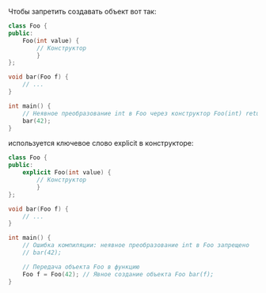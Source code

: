Чтобы запретить создавать объект вот так:

```cpp
class Foo { 
public: 
	Foo(int value) { 
		// Конструктор 
		} 
}; 

void bar(Foo f) { 
	// ... 
} 

int main() {
	// Неявное преобразование int в Foo через конструктор Foo(int) return 0; 
	bar(42);
}
```

используется ключевое слово explicit в конструкторе:

```cpp
class Foo { 
public: 
	explicit Foo(int value) { 
		// Конструктор 
		} 
}; 

void bar(Foo f) { 
	// ... 
} 

int main() {
	// Ошибка компиляции: неявное преобразование int в Foo запрещено
	// bar(42); 

	// Передача объекта Foo в функцию
	Foo f = Foo(42); // Явное создание объекта Foo bar(f); 
}
```